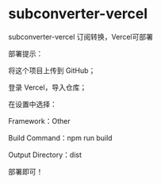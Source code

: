 # subconverter-vercel
subconverter-vercel 订阅转换，Vercel可部署

部署提示：

将这个项目上传到 GitHub；

登录 Vercel，导入仓库；

在设置中选择：

Framework：Other

Build Command：npm run build

Output Directory：dist

部署即可！
